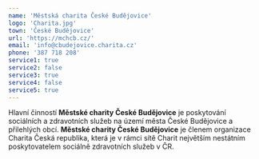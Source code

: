 ```yaml
---
name: 'Městská charita České Budějovice'
logo: 'Charita.jpg'
town: 'České Budějovice'
url: 'https://mchcb.cz/'
email: 'info@cbudejovice.charita.cz'
phone: '387 718 208'
service1: true
service2: false
service3: true
service4: false
service5: true
---
```


Hlavní činností **Městské charity České Budějovice** je poskytování sociálních a zdravotních služeb na území města České Budějovice a přilehlých obcí.
**Městské charity České Budějovice** je členem organizace Charita Česká republika, která je v rámci sítě Charit největším nestátním poskytovatelem sociálně zdravotních služeb v ČR.
